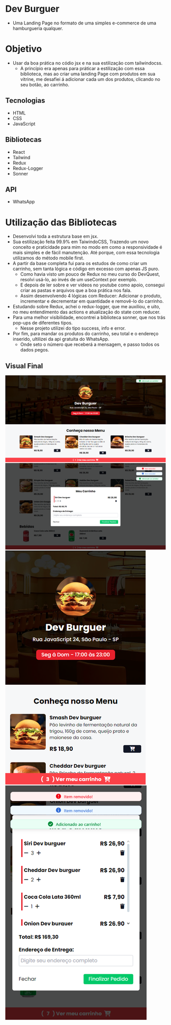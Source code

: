 # Dev Burguer
- Uma Landing Page no formato de uma simples e-commerce de uma hamburgueria qualquer.

# Objetivo
- Usar da boa prática no códio jsx e na sua estilização com tailwindocss. 
    - A princípio era apenas para práticar a estilização com essa biblioteca, mas ao criar uma landing Page com produtos em sua vitrine, me desafiei á adicionar cada um dos produtos, clicando no seu botão, ao carrinho.

## Tecnologias
- HTML
- CSS
- JavaScript

## Bibliotecas
- React
- Tailwind
- Redux
- Redux-Logger
- Sonner

## API
- WhatsApp

# Utilização das Bibliotecas
- Desenvolvi toda a estrutura base em jsx.
- Sua estilização feita 99.9% em TaiwindoCSS, Trazendo um novo conceito e praticidade para mim no modo em como a responsividade é mais simples e de fácil manutenção. Até porque, com essa tecnologia utilizamos do método mobile first.
- A partir da base completa fui para os estudos de como criar um carrinho, sem tanta lógica e código em excesso com apenas JS puro. 
    - Como havia visto um pouco de Redux no meu curso do DevQuest, resolvi usá-lo, ao invés de um useContext por exemplo.
    - E depois de ler sobre e ver vídeos no youtube como apoio, consegui criar as pastas e arquivos que a boa prática nos fala.
    - Assim desenvolvendo 4 lógicas com Reducer: Adicionar o produto, incrementar e decrementar em quantidade e removê-lo do carrinho.
- Estudando sobre Redux, achei o redux-logger, que me auxiliou, e uito, no meu entendimento das actions e atualização do state com reducer.
- Para uma melhor visibilidade, encontrei a biblioteca sonner, que nos trás pop-ups de diferentes tipos. 
    - Nesse projeto utilizei do tipo success, info e error.
- Por fim, para mandar os produtos do carrinho, seu total e o endereço inserido, ultilizei da api gratuita do WhatsApp.
    - Onde seto o número que receberá a mensagem, e passo todos os dados pegos.
## Visual Final
<img alt='Gif do Projeto' src="./src/images/dev-burguer.png">
<img alt='Gif do Projeto' src="./src/images/dev-burguer-modal.png">
<img alt='Gif do Projeto' src="./src/images/dev-burguer-responsive.png">
<img alt='Gif do Projeto' src="./src/images/dev-burguer-modal-responsive.png">